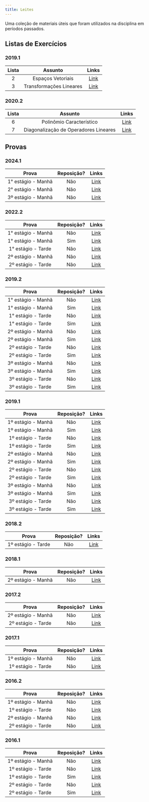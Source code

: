 ```yaml
---
title: Leites
---
```


Uma coleção de materiais úteis que foram utilizados na disciplina em períodos passados.

## Listas de Exercícios

### 2019.1
**Lista** | **Assunto** | **Links**  |
:---: | :---:| :---: |
2 | Espaços Vetoriais | [Link](https://drive.google.com/open?id=1oA6-1_JVObauZyw7b8fNfzis7DvfZ3jU) |
3 | Transformações Lineares | [Link](https://drive.google.com/open?id=10WvB50Y_U0X4zDUczofdFrWcVKphq5yP) |

### 2020.2
**Lista** | **Assunto** | **Links** |
:---: | :---: | :---: |
6 | Polinômio Característico | [Link](https://www.ime.unicamp.br/~marcia/AlgebraLinear/Arquivos%20PDF/exemplos_polinomio.pdf)
7 | Diagonalização de Operadores Lineares | [Link](https://www.ime.unicamp.br/~marcia/AlgebraLinear/Arquivos%20PDF/exemplos_diagonalizacao.pdf)

## Provas

### 2024.1
**Prova** | **Reposição?** | **Links**  |
:---: | :---:| :---: |
1° estágio - Manhã | Não | [Link](https://drive.google.com/file/d/1Z9fSHqj0QJml0YeKQknTbBcrXG9YXID9/view?usp=drive_link) |
2° estágio - Manhã | Não | [Link](https://drive.google.com/file/d/1m7BoeC6zolqtO9XQCTdVwLfqnfUgCulQ/view?usp=drive_link) |
3º estágio - Manhã | Não | [Link](https://drive.google.com/file/d/1ceVZvBjoS27u_G7wL2UKUHiBLpfFAEPy/view?usp=drive_link) |

### 2022.2
**Prova** | **Reposição?** | **Links**  |
:---: | :---:| :---: |
1° estágio - Manhã | Não | [Link](https://drive.google.com/file/d/1Rc0pM4_6xq0OzJFFTsg5zAHOtQBM-Qv2/view?usp=drive_link) |
1° estágio - Manhã | Sim | [Link](https://drive.google.com/file/d/1pLF1HstHasqlF3OpIdgmGjTPVguIIAH-/view?usp=drive_link) |
1° estágio - Tarde | Não | [Link](https://drive.google.com/file/d/1FOShjrbcFmhgcwU7mGX8oS_q_dpM4swW/view?usp=drive_link) |
2º estágio - Manhã | Não | [Link](https://drive.google.com/file/d/1FGn8GCapiyNOQd5xO-ANVIr_tfXh0X9s/view?usp=drive_link) |
2º estágio - Tarde | Não | [Link](https://drive.google.com/file/d/1PeM0j75ETBKY3I8ucrCp1xNy_mCPiFe_/view?usp=drive_link) |

### 2019.2
**Prova** | **Reposição?** | **Links**  |
:---: | :---:| :---: |
1° estágio - Manhã | Não | [Link](https://drive.google.com/open?id=1V4SKswum3Wwd-ZsTZjXPxj5ld3dGHkns) |
1° estágio - Manhã | Sim | [Link](https://drive.google.com/open?id=1MjQtAf5WpzAXMqbTrIvDCVlXpOjB7Zod) |
1° estágio - Tarde | Não | [Link](https://drive.google.com/open?id=1P08UDr4rbh3K3bGjVDaF4VmyGhVkhdwF) |
1° estágio - Tarde | Sim | [Link](https://drive.google.com/open?id=1n8ZyO5GKt4xpBwo3LSl3R109-altPFtg) |
2º estágio - Manhã | Não | [Link](https://drive.google.com/file/d/1Jae6p1VtFfdkOv8-wNVA_UsbrHoCo3IJ/view?usp=sharing) |
2º estágio - Manhã | Sim | [Link](https://drive.google.com/open?id=1Lk5jrDe8PUIonodR289A7w2KMKknBnwY) |
2º estágio - Tarde | Não | [Link](https://drive.google.com/open?id=1qO8sQM2XCRskFRT7ElmkI3IgZPhmv5DT) |
2º estágio - Tarde | Sim | [Link](https://drive.google.com/open?id=1fHvRywu4h3YzRMuHagsIBsrTsZ5Z-an1) |
3º estágio - Manhã | Não | [Link](https://drive.google.com/open?id=159GA-5rlerxoVdCG6wLa-AIErp0GfcRN) |
3º estágio - Manhã | Sim | [Link](https://drive.google.com/open?id=17dkeX2VEZ5LmTy6DIuYhgfW8oaXCFiuy) |
3º estágio - Tarde | Não | [Link](https://drive.google.com/open?id=1g7sS-Euh_xQDsggSlP_Wk2vSrRP9-78U) |
3º estágio - Tarde | Sim | [Link](https://drive.google.com/open?id=1WiGQ1MEvYaPo81C8AW_Fsj9WZXTZIWb2) |

### 2019.1
**Prova** | **Reposição?** | **Links**  |
:---: | :---:| :---: |
1º estágio - Manhã | Não | [Link](https://drive.google.com/open?id=1l0Zo88ZlfLRhoLInbcEBYSq9Avw1dWtm) |
1º estágio - Manhã | Sim | [Link](https://drive.google.com/open?id=1lf7HBpuBoRL925tOU0R01MXTlTe19yOk) |
1º estágio - Tarde | Não | [Link](https://drive.google.com/open?id=1oMYHoBmOBvhLDEfLQ9qccbcFr9L419fi) |
1º estágio - Tarde | Sim | [Link](https://drive.google.com/open?id=1KMH-usIptDZcOBG5DJ5O2EHVv7WNjlc1) |
2º estágio - Manhã | Não | [Link](https://drive.google.com/open?id=15RWx-b_EG5yZBB4Iq6JKQ9LUirCP6HN4) |
2º estágio - Manhã | Sim | [Link](https://drive.google.com/open?id=1imilQ-DSXNHgjVVbzLG_QiDY9BbKFgkx) |
2º estágio - Tarde | Não | [Link](https://drive.google.com/open?id=1F9hCWEDJkCrj10hfKceVUsoDJQ_TS0-D) |
2º estágio - Tarde | Sim | [Link](https://drive.google.com/open?id=1gnV3-dzAU89pX99QZEH1htoUtl_TtHAS) |
3º estágio - Manhã | Não | [Link](https://drive.google.com/open?id=1BWIccVUFvF8pbKpjkrr0vVr98X5ii0DW) |
3º estágio - Manhã | Sim | [Link](https://drive.google.com/open?id=1456_Fh-fz7VV0J0Hau-8TuKeiYUHCHPv) |
3º estágio - Tarde | Não | [Link](https://drive.google.com/open?id=1BagYR4ScxOpFtxxJrZ6KCwS86TfbHMeC) |
3º estágio - Tarde | Sim | [Link](https://drive.google.com/open?id=1aY93znpNDm_57lppuA1-CQJ-qqAHmoTA) |

### 2018.2
**Prova** | **Reposição?** | **Links**  |
:---: | :---:| :---: |
1º estágio - Tarde | Não | [Link](https://drive.google.com/open?id=1XeLvrptUPM2oEM8SvfMo2HKUXnRRKjyw) |

### 2018.1
**Prova** | **Reposição?** | **Links**  |
:---: | :---:| :---: |
2º estágio - Manhã| Não | [Link](https://drive.google.com/open?id=1fCNA_vSNVK7_1BDeZw9ScThN92JpR1Zp) |

### 2017.2
**Prova** | **Reposição?** | **Links**  |
:---: | :---:| :---: |
2º estágio - Manhã| Não | [Link](https://drive.google.com/open?id=1uZH0fQ-nrlg4resGqZi3tKYExnWqLkWq) |
2º estágio - Tarde| Não | [Link](https://drive.google.com/open?id=1P0soFbgnsbdY69fj_zpaT6AFn2pzGsBr) |

### 2017.1
**Prova** | **Reposição?** | **Links**  |
:---: | :---:| :---: |
1º estágio - Manhã | Não |[Link](https://drive.google.com/open?id=18kgKzodv_bZ45fNoB-qbeqfH3M0V6QXb) |
1º estágio - Tarde | Não | [Link](https://drive.google.com/file/d/1ILjolq9h_PsdtOXpBBZcEHaIvHc9nqsb/view) |

### 2016.2
**Prova** | **Reposição?** | **Links**  |
:---: | :---:| :---: |
1º estágio - Manhã | Não |[Link](https://drive.google.com/open?id=16xZBngtOCnwslz3JFjGXNPrYu93iOV2w) |
1º estágio - Tarde | Não | [Link](https://drive.google.com/open?id=1iu_uC6FtCQ-3LZZkeJQw3KebdQ3rNszO) |
2º estágio - Manhã | Não |[Link](https://drive.google.com/open?id=1bX_EWuGO-PoUwVQmIEHzdZByY8CmeWwr) |
2º estágio - Tarde | Não | [Link](https://drive.google.com/file/d/1KzhnU93G1g3AjQ87HHlDX1x9uQKPS-FN/view) |

### 2016.1
**Prova** | **Reposição?** | **Links**  |
:---: | :---:| :---: |
1º estágio - Manhã | Não |[Link](https://drive.google.com/open?id=16Wk_PPocsvcUCsDEHsjv6TaylchMy2oK) |
1º estágio - Tarde | Não | [Link](https://drive.google.com/open?id=1JceEFwiEGVe8L110eAYs3PqocuzYpy2R) |
1º estágio - Tarde | Sim | [Link](https://drive.google.com/open?id=1tkRqmCN80XUYsZmXlKw7VivtC6z6Yudd) |
2º estágio - Tarde | Não | [Link](https://drive.google.com/open?id=1ztmdVCj7jAeYIh94l0edcccsTZosnXJV) |
2º estágio - Tarde | Sim | [Link](https://drive.google.com/file/d/1W4t3FCSelWFFYQHBQWhkG5hPHjAUIIkO/view) |

